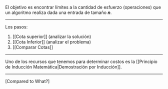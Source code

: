 El objetivo es encontrar límites a la cantidad de esfuerzo (operaciones) que un algoritmo realiza dada una entrada de tamaño ***n***.
***
Los pasos: 
1. [[Cota superior]] (analizar la solución)
2. [[Cota Inferior]] (analizar el problema)
3. [[Comparar Cotas]]
***
Uno de los recursos que tenemos para determinar costos es la [[Principio de Inducción Matemática|Demostración por Inducción]].
***
[Compared to What?]